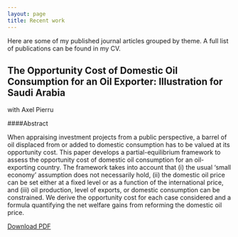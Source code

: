 ```yaml
---
layout: page
title: Recent work
---
```


Here are some of my published journal articles grouped by theme. A full list of publications can be found in my CV.

## The Opportunity Cost of Domestic Oil Consumption for an Oil Exporter: Illustration for Saudi Arabia

with Axel Pierru 

####Abstract 

When appraising investment projects from a public perspective, a barrel of oil displaced from or added to domestic consumption has to be valued at its opportunity cost. This paper develops a partial-equilibrium framework to assess the opportunity cost of domestic oil consumption for an oil-exporting country. The framework takes into account that (i) the usual ‘small economy’ assumption does not necessarily hold, (ii) the domestic oil price can be set either at a fixed level or as a function of the international price, and (iii) oil production, level of exports, or domestic consumption can be constrained. We derive the opportunity cost for each case considered and a formula quantifying the net welfare gains from reforming the domestic oil price.

[Download PDF](https://www.kapsarc.org/file-download.php?i=52893&m=o)
